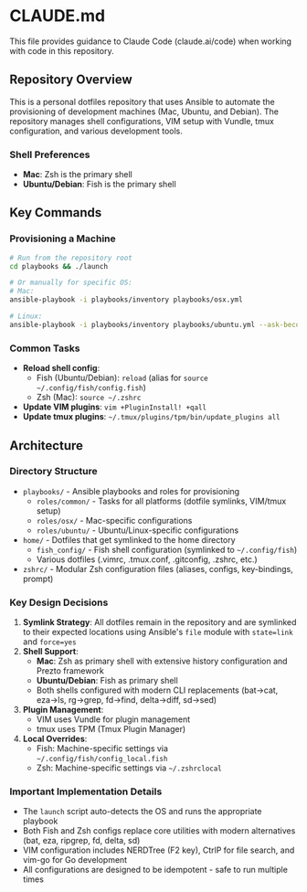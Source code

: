 # CLAUDE.md

This file provides guidance to Claude Code (claude.ai/code) when working with code in this repository.

## Repository Overview

This is a personal dotfiles repository that uses Ansible to automate the provisioning of development machines (Mac, Ubuntu, and Debian). The repository manages shell configurations, VIM setup with Vundle, tmux configuration, and various development tools.

### Shell Preferences
- **Mac**: Zsh is the primary shell
- **Ubuntu/Debian**: Fish is the primary shell

## Key Commands

### Provisioning a Machine
```bash
# Run from the repository root
cd playbooks && ./launch

# Or manually for specific OS:
# Mac:
ansible-playbook -i playbooks/inventory playbooks/osx.yml

# Linux:
ansible-playbook -i playbooks/inventory playbooks/ubuntu.yml --ask-become-pass
```

### Common Tasks
- **Reload shell config**:
  - Fish (Ubuntu/Debian): `reload` (alias for `source ~/.config/fish/config.fish`)
  - Zsh (Mac): `source ~/.zshrc`
- **Update VIM plugins**: `vim +PluginInstall! +qall`
- **Update tmux plugins**: `~/.tmux/plugins/tpm/bin/update_plugins all`

## Architecture

### Directory Structure
- `playbooks/` - Ansible playbooks and roles for provisioning
  - `roles/common/` - Tasks for all platforms (dotfile symlinks, VIM/tmux setup)
  - `roles/osx/` - Mac-specific configurations
  - `roles/ubuntu/` - Ubuntu/Linux-specific configurations
- `home/` - Dotfiles that get symlinked to the home directory
  - `fish_config/` - Fish shell configuration (symlinked to `~/.config/fish`)
  - Various dotfiles (.vimrc, .tmux.conf, .gitconfig, .zshrc, etc.)
- `zshrc/` - Modular Zsh configuration files (aliases, configs, key-bindings, prompt)

### Key Design Decisions
1. **Symlink Strategy**: All dotfiles remain in the repository and are symlinked to their expected locations using Ansible's `file` module with `state=link` and `force=yes`
2. **Shell Support**: 
   - **Mac**: Zsh as primary shell with extensive history configuration and Prezto framework
   - **Ubuntu/Debian**: Fish as primary shell
   - Both shells configured with modern CLI replacements (bat→cat, eza→ls, rg→grep, fd→find, delta→diff, sd→sed)
3. **Plugin Management**: 
   - VIM uses Vundle for plugin management
   - tmux uses TPM (Tmux Plugin Manager)
4. **Local Overrides**: 
   - Fish: Machine-specific settings via `~/.config/fish/config_local.fish`
   - Zsh: Machine-specific settings via `~/.zshrclocal`

### Important Implementation Details
- The `launch` script auto-detects the OS and runs the appropriate playbook
- Both Fish and Zsh configs replace core utilities with modern alternatives (bat, eza, ripgrep, fd, delta, sd)
- VIM configuration includes NERDTree (F2 key), CtrlP for file search, and vim-go for Go development
- All configurations are designed to be idempotent - safe to run multiple times